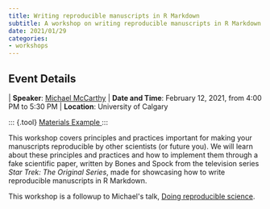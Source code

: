 ```yaml
---
title: Writing reproducible manuscripts in R Markdown
subtitle: A workshop on writing reproducible manuscripts in R Markdown for new and experienced R users.
date: 2021/01/29
categories:
- workshops
---
```


## Event Details

| __Speaker__: [Michael McCarthy](https://michaelmccarthy.tidytales.ca)
| __Date and Time__: February 12, 2021, from 4:00 PM to 5:30 PM 
| __Location__: University of Calgary

::: {.tool}
<a href="https://github.com/mccarthy-m-g/mccoy-and-spock-2287" role="button" class="btn btn-outline-dark">
<i class="fab fa-github"></i>
Materials
</a>
<a href="https://mccarthy-m-g.github.io/mccoy-and-spock-2287/mccoy-and-spock-2287-distill.html" role="button" class="btn btn-outline-dark">
<i class="fas fa-seedling"></i>
Example
</a>
:::

This workshop covers principles and practices important for making your manuscripts reproducible by other scientists (or future you). We will learn about these principles and practices and how to implement them through a fake scientific paper, written by Bones and Spock from the television series *Star Trek: The Original Series*, made for showcasing how to write reproducible manuscripts in R Markdown.

This workshop is a followup to Michael's talk, [Doing reproducible science](/events/posts/2021-01-29_reproducible-science/index.html).
